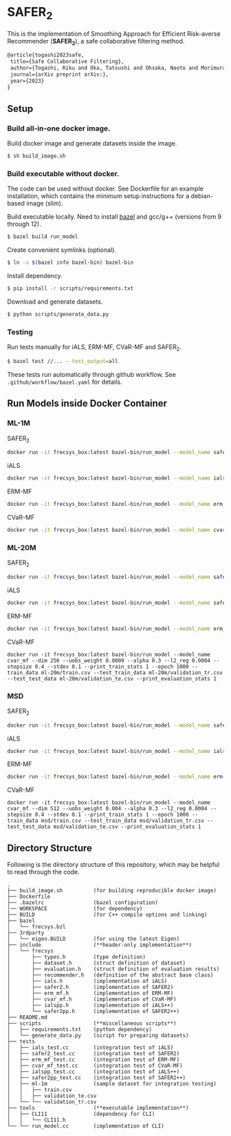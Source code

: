 # SAFER<sub>2</sub>
This is the implementation of Smoothing Approach for Efficient Risk-averse Recommender (**SAFER<sub>2</sub>**), a safe collaborative filtering method.

```tex
@article{togashi2023safe,
 title={Safe Collaborative Filtering},
 author={Togashi, Riku and Oka, Tatsushi and Ohsaka, Naoto and Morimura, Tetsuro},
 journal={arXiv preprint arXiv:},
 year={2023}
}
```

## Setup

### Build all-in-one docker image.
Build docker image and generate datasets inside the image.
```sh
$ sh build_image.sh
```

### Build executable without docker.
The code can be used without docker.
See Dockerfile for an example installation, which contains the minimum setup instructions for a debian-based image (slim).

Build executable locally. Need to install [bazel](https://github.com/bazelbuild/bazel) and gcc/g++ (versions from 9 through 12).
```sh
$ bazel build run_model
```

Create convenient symlinks (optional).
```sh
$ ln -s $(bazel info bazel-bin) bazel-bin
```

Install dependency.
```sh
$ pip install -r scripts/requirements.txt
```

Download and generate datasets.
```sh
$ python scripts/generate_data.py
```

### Testing
Run tests manually for iALS, ERM-MF, CVaR-MF and SAFER<sub>2</sub>.
```sh
$ bazel test //... --test_output=all
```
These tests run automatically through github workflow.
See `.github/workflow/bazel.yaml` for details.


## Run Models inside Docker Container
### ML-1M
SAFER<sub>2</sub>
```sh
docker run -it frecsys_box:latest bazel-bin/run_model --model_name safer2 --dim 32 --uobs_weight 0.004 --alpha 0.3 --l2_reg 0.004 --use_snr 0 --xi_iterations 5 --pd_iterations 1 --stdev 0.1 --print_train_stats 1 --epoch 50 --train_data ml-1m/train.csv --test_train_data ml-1m/validation_tr.csv --test_test_data ml-1m/validation_te.csv --print_evaluation_stats 1 --bandwidth 0.15
```

iALS
```sh
docker run -it frecsys_box:latest bazel-bin/run_model --model_name ials --dim 32 --uobs_weight 0.2 --l2_reg 0.006 --stdev 0.1 --print_train_stats 1 --epoch 50 --train_data ml-1m/train.csv --test_train_data ml-1m/validation_tr.csv --test_test_data ml-1m/validation_te.csv --print_evaluation_stats 1
```

ERM-MF
```sh
docker run -it frecsys_box:latest bazel-bin/run_model --model_name erm_mf --dim 32 --uobs_weight 0.004 --alpha 0.3 --l2_reg 0.005 --stdev 0.1 --print_train_stats 1 --epoch 50 --train_data ml-1m/train.csv --test_train_data ml-1m/validation_tr.csv --test_test_data ml-1m/validation_te.csv --print_evaluation_stats 1
```

CVaR-MF
```sh
docker run -it frecsys_box:latest bazel-bin/run_model --model_name cvar_mf --dim 32 --uobs_weight 0.008 --alpha 0.3 --l2_reg 0.002 --stepsize 0.4 --stdev 0.1 --print_train_stats 1 --epoch 300 --train_data ml-1m/train.csv --test_train_data ml-1m/validation_tr.csv --test_test_data ml-1m/validation_te.csv --print_evaluation_stats 1
```

### ML-20M
SAFER<sub>2</sub>
```sh
docker run -it frecsys_box:latest bazel-bin/run_model --model_name safer2 --dim 256 --uobs_weight 0.002 --alpha 0.3 --l2_reg 0.002 --stdev 0.1 --print_train_stats 1 --epoch 50 --train_data ml-20m/train.csv --test_train_data ml-20m/validation_tr.csv --test_test_data ml-20m/validation_te.csv --bandwidth 0.18 --pd_iterations 1 --xi_iterations 5 --print_evaluation_stats 1 --use_snr 1 --sampling_ratio 0.1
```

iALS
```sh
docker run -it frecsys_box:latest bazel-bin/run_model --model_name safer2 --dim 256 --uobs_weight 0.1 --l2_reg 0.003 --stdev 0.1 --print_train_stats 1 --epoch 50 --train_data ml-20m/train.csv --test_train_data ml-20m/validation_tr.csv --test_test_data ml-20m/validation_te.csv --print_evaluation_stats 1
```

ERM-MF
```sh
docker run -it frecsys_box:latest bazel-bin/run_model --model_name erm_mf --dim 256 --uobs_weight 0.002 --alpha 0.3 --l2_reg 0.003 --stdev 0.1 --print_train_stats 1 --epoch 50 --train_data ml-20m/train.csv --test_train_data ml-20m/validation_tr.csv --test_test_data ml-20m/validation_te.csv --print_evaluation_stats 1 --use_snr 1 --sampling_ratio 0.1
```

CVaR-MF
```
docker run -it frecsys_box:latest bazel-bin/run_model --model_name cvar_mf --dim 256 --uobs_weight 0.0009 --alpha 0.3 --l2_reg 0.0004 --stepsize 0.4 --stdev 0.1 --print_train_stats 1 --epoch 1000 --train_data ml-20m/train.csv --test_train_data ml-20m/validation_tr.csv --test_test_data ml-20m/validation_te.csv --print_evaluation_stats 1
```

### MSD
SAFER<sub>2</sub>
```sh
docker run -it frecsys_box:latest bazel-bin/run_model --model_name safer2 --dim 512 --uobs_weight 0.0004 --alpha 0.3 --l2_reg 0.0012 --l2_reg_exp 1.0 --stdev 0.1 --print_train_stats 1 --epoch 50 --train_data msd/train.csv --test_train_data msd/validation_tr.csv --test_test_data msd/validation_te.csv --bandwidth 0.1 --pd_iterations 1 --xi_iterations 5 --print_evaluation_stats 1 --use_snr 1 --sampling_ratio 0.1
```

iALS
```sh
docker run -it frecsys_box:latest bazel-bin/run_model --model_name ials --dim 512 --uobs_weight 0.05 --l2_reg 0.002 --stdev 0.1 --print_train_stats 1 --epoch 50 --train_data msd/train.csv --test_train_data msd/validation_tr.csv --test_test_data msd/validation_te.csv --print_evaluation_stats 1
```

ERM-MF
```sh
docker run -it frecsys_box:latest bazel-bin/run_model --model_name erm-mf --dim 512 --uobs_weight 0.0004 --alpha 0.3 --l2_reg 0.0012 --l2_reg_exp 1.0 --stdev 0.1 --print_train_stats 1 --epoch 50 --train_data msd/train.csv --test_train_data msd/validation_tr.csv --test_test_data msd/validation_te.csv --print_evaluation_stats 1
```

CVaR-MF
```
docker run -it frecsys_box:latest bazel-bin/run_model --model_name cvar_mf --dim 512 --uobs_weight 0.004 --alpha 0.3 --l2_reg 0.0004 --stepsize 0.4 --stdev 0.1 --print_train_stats 1 --epoch 1000 --train_data msd/train.csv --test_train_data msd/validation_tr.csv --test_test_data msd/validation_te.csv --print_evaluation_stats 1
```


## Directory Structure
Following is the directory structure of this repository,
which may be helpful to read through the code.

```
.
├── build_image.sh          (for building reproducible docker image)
├── Dockerfile
├── .bazelrc                (bazel configuration)
│── WORKSPACE               (for dependency)
├── BUILD                   (for C++ compile options and linking)
├── bazel
│   └── frecsys.bzl
├── 3rdparty
│   └── eigen.BUILD         (for using the latest Eigen)
├── include                 (**header-only implementation**)
│   └── frecsys
│       ├── types.h         (type definition)
│       ├── dataset.h       (struct definition of dataset)
│       ├── evaluation.h    (struct definition of evaluation results)
│       ├── recommender.h   (definition of the abstract base class)
│       ├── ials.h          (implementation of iALS)
│       ├── safer2.h        (implementation of SAFER2)
│       ├── erm_mf.h        (implementation of ERM-MF)
│       ├── cvar_mf.h       (implementation of CVaR-MF)
│       ├── ialspp.h        (implementation of iALS++)
│       └── safer2pp.h      (implementation of SAFER2++)
├── README.md
├── scripts                 (**miscellaneous scripts**)
│   ├── requirements.txt    (python dependency)
│   └── generate_data.py    (script for preparing datasets)
├── tests
│   ├── ials_test.cc        (integration test of iALS)
│   ├── safer2_test.cc      (integration test of SAFER2)
│   ├── erm_mf_test.cc      (integration test of ERM-MF)
│   ├── cvar_mf_test.cc     (integration test of CVaR-MF)
│   ├── ialspp_test.cc      (integration test of iALS++)
│   ├── safer2pp_test.cc    (integration test of SAFER2++)
│   ├── ml-1m               (sample dataset for integration testing)
│   │   ├── train.csv
│   │   ├── validation_te.csv
│   └── └── validation_tr.csv
├── tools                   (**executable implementation**)
│   ├── CLI11               (dependency for CLI)
│   │   └── CLI11.h
└── └── run_model.cc        (implementation of CLI)
```
